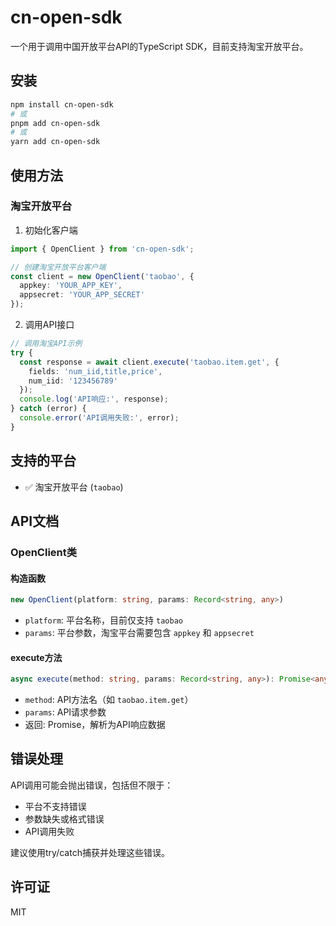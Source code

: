 # cn-open-sdk

一个用于调用中国开放平台API的TypeScript SDK，目前支持淘宝开放平台。

## 安装

```bash
npm install cn-open-sdk
# 或
pnpm add cn-open-sdk
# 或
yarn add cn-open-sdk
```

## 使用方法

### 淘宝开放平台

1. 初始化客户端

```typescript
import { OpenClient } from 'cn-open-sdk';

// 创建淘宝开放平台客户端
const client = new OpenClient('taobao', {
  appkey: 'YOUR_APP_KEY',
  appsecret: 'YOUR_APP_SECRET'
});
```

2. 调用API接口

```typescript
// 调用淘宝API示例
try {
  const response = await client.execute('taobao.item.get', {
    fields: 'num_iid,title,price',
    num_iid: '123456789'
  });
  console.log('API响应:', response);
} catch (error) {
  console.error('API调用失败:', error);
}
```

## 支持的平台

- ✅ 淘宝开放平台 (`taobao`)

## API文档

### OpenClient类

#### 构造函数

```typescript
new OpenClient(platform: string, params: Record<string, any>)
```

- `platform`: 平台名称，目前仅支持 `taobao`
- `params`: 平台参数，淘宝平台需要包含 `appkey` 和 `appsecret`

#### execute方法

```typescript
async execute(method: string, params: Record<string, any>): Promise<any>
```

- `method`: API方法名（如 `taobao.item.get`）
- `params`: API请求参数
- 返回: Promise，解析为API响应数据

## 错误处理

API调用可能会抛出错误，包括但不限于：
- 平台不支持错误
- 参数缺失或格式错误
- API调用失败

建议使用try/catch捕获并处理这些错误。

## 许可证

MIT
